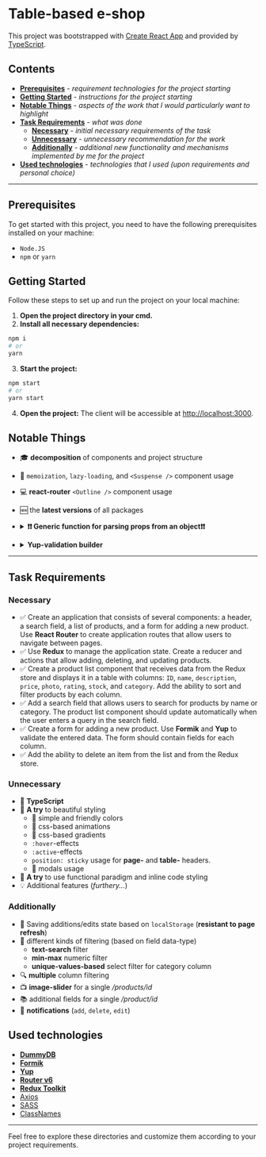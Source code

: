 # Table-based e-shop

This project was bootstrapped with [Create React App](https://github.com/facebook/create-react-app) and provided by [TypeScript](https://github.com/microsoft/TypeScript).

## Contents

- [**Prerequisites**](#prerequisites) - _requirement technologies for the project starting_
- [**Getting Started**](#getting-started) - _instructions for the project starting_
- [**Notable Things**](#notable-things) - _aspects of the work that I would particularly want to highlight_
- [**Task Requirements**](#task-requirements) - _what was done_
  - [**Necessary**](#necessary) - _initial necessary requirements of the task_
  - [**Unnecessary**](#unnecessary) - _unnecessary recommendation for the work_
  - [**Additionally**](#additionally) - _additional new functionality and mechanisms implemented by me for the project_
- [**Used technologies**](#used-technologies) - _technologies that I used (upon requirements and personal choice)_

----

## Prerequisites

To get started with this project, you need to have the following prerequisites installed on your machine:

- `Node.JS`
- `npm` or `yarn`

## Getting Started

Follow these steps to set up and run the project on your local machine:

1. **Open the project directory in your cmd.**
2. **Install all necessary dependencies:**

```bash
npm i
# or
yarn
```

3. **Start the project:**

```bash
npm start
# or
yarn start
```

4. **Open the project:**
The client will be accessible at <http://localhost:3000>.

## Notable Things

- :mortar_board: **decomposition** of components and project structure
- :memo: `memoization`, `lazy-loading`, and `<Suspense />` component usage
- :computer: **react-router** `<Outline />` component usage
- :new: the **latest versions** of all packages
- <details>
    <summary><b>&#10071;&#10071; Generic function for parsing props from an object&#10071;&#10071;</b></summary>

  - [Function](https://github.com/danflorko/test-table/blob/24631698bfe6007cb801db1bd0d5cd40ec89cf8f/src/controller/utils/helpers/index.ts#L16):

    ```typescript
        export const parseProps = <T extends object, C = PropType<T>>(
            items: T[],
            props: (keyof T)[]
        ) =>
            items.reduce(
                (acc: TransposedValues<T, C>, item: T) => ({
                    ...acc,
                    ...props.reduce(
                        (props, prop) => ({
                            ...props,
                            [prop]: [...(props[prop] as C[]), item[prop]],
                        }),
                        acc
                    ),
                }),
                Object.fromEntries(
                    props.map((prop) => [prop, [] as C[]])
                ) as TransposedValues<T, C>
            );
    ```

  - [Additional types](https://github.com/danflorko/test-table/blob/24631698bfe6007cb801db1bd0d5cd40ec89cf8f/src/controller/types/index.ts#L3):

    ```typescript
        export type PropType<T extends object> = T[keyof T];

        export type TransposedValues<T extends object, C = PropType<T>> = {
            [key in keyof T]?: C[];
        };

        export type NumericKeys<T> = {
            [K in keyof T]: T[K] extends number ? K : never;
        }[keyof T];
    ```

  - [Usage example](https://github.com/danflorko/test-table/blob/24631698bfe6007cb801db1bd0d5cd40ec89cf8f/src/view/components/ProductsTable/index.tsx#L53):

    ```typescript
        useEffect(() => {
            const { prices, stocks, ratings } = products.reduce(
                (acc, product) => ({
                    prices: [...acc.prices, product.price],
                    stocks: [...acc.stocks, product.stock],
                    ratings: [...acc.ratings, product.rating],
                }),
                {
                    prices: [] as number[],
                    stocks: [] as number[],
                    ratings: [] as number[],
                }
            );

            setMarginProductsValues({
                minPrice: Math.min(...prices),
                maxPrice: Math.max(...prices),
                minStock: Math.min(...stocks),
                maxStock: Math.max(...stocks),
                minRating: Math.min(...ratings),
                maxRating: Math.max(...ratings),
            });
        }, [products]);
    ```

</details>

- <details>
    <summary><b>Yup-validation builder</b></summary>

  - [Function](https://github.com/danflorko/test-table/blob/24631698bfe6007cb801db1bd0d5cd40ec89cf8f/src/controller/utils/helpers/index.ts#L55):

    ```typescript
        export const validationSchema = Yup.object().shape({
            title: Yup.string().required('Name is required'),
            description: Yup.string(),
            price: Yup.number()
                .positive('Price should be positive number')
                .typeError('Must be a number')
                .required('Price is required'),
            thumbnail: Yup.string().matches(
                new RegExp(
                    '^(?!mailto:)(?:(?:http|https|ftp)://)(?:\\S+(?::\\S*)?@)?(?:(?:(?:[1-9]\\d?|1\\d\\d|2[01]\\d|22[0-3])(?:\\.(?:1?\\d{1,2}|2[0-4]\\d|25[0-5])){2}(?:\\.(?:[0-9]\\d?|1\\d\\d|2[0-4]\\d|25[0-4]))|(?:(?:[a-z\\u00a1-\\uffff0-9]+-?)*[a-z\\u00a1-\\uffff0-9]+)(?:\\.(?:[a-z\\u00a1-\\uffff0-9]+-?)*[a-z\\u00a1-\\uffff0-9]+)*(?:\\.(?:[a-z\\u00a1-\\uffff]{2,})))|localhost)(?::\\d{2,5})?(?:(/|\\?|#)[^\\s]*)?$',
                    'i'
                ),
                'Enter valid URL for photo!'
            ),
            rating: Yup.number()
                .positive()
                .min(0, 'Min rating 0')
                .max(5, 'Max rating 5')
                .typeError('Must be a number')
                .required('Rating is required'),
            stock: Yup.number()
                .positive('Must be a positive number')
                .integer('Must be an integer number')
                .required('Stock is required'),
            category: Yup.string().required('Category is required'),
        });
    ```

  - [Usage example](https://github.com/danflorko/test-table/blob/24631698bfe6007cb801db1bd0d5cd40ec89cf8f/src/view/components/AddModal/index.tsx#L32):

    ```typescript
        const formik = useFormik<Partial<IProduct>>({
            initialValues: savedLocalStorageValues,
            validationSchema,
            onSubmit: (values, { resetForm }) => {
                dispatch(
                    addProduct({
                        ...values,
                        id: Math.max(...products.map((product) => product.id)) + 1,
                        price: +values.price!,
                        rating: +values.rating!,
                        stock: +values.stock!,
                    })
                );
                resetForm();
                handleClose();
            },
        });
    ```

</details>

----

## Task Requirements

### Necessary

- :white_check_mark: Create an application that consists of several components: a header, a search field, a list of products, and a form for adding a new product. Use **React Router** to create application routes that allow users to navigate between pages.
- :white_check_mark: Use **Redux** to manage the application state. Create a reducer and actions that allow adding, deleting, and updating products.
- :white_check_mark: Create a product list component that receives data from the Redux store and displays it in a table with columns: `ID`, `name`, `description`, `price`, `photo`, `rating`, `stock`, and `category`. Add the ability to sort and filter products by each column.
- :white_check_mark: Add a search field that allows users to search for products by name or category. The product list component should update automatically when the user enters a query in the search field.
- :white_check_mark: Create a form for adding a new product. Use **Formik** and **Yup** to validate the entered data. The form should contain fields for each column.
- :white_check_mark: Add the ability to delete an item from the list and from the Redux store.

### Unnecessary

- :lock_with_ink_pen: **TypeScript**
- :gem: **A try** to beautiful styling
  - :sunrise: simple and friendly colors
  - :rotating_light: css-based animations
  - :rainbow: css-based gradients
  - `:hover`-effects
  - `:active`-effects
  - `position: sticky` usage for **page-** and **table-** headers.
  - :page_facing_up: modals usage
- :rocket: **A try** to use functional paradigm and inline code styling
- :bulb: Additional features (_furthery..._)

### Additionally

- :pushpin: Saving additions/edits state based on `localStorage` (**resistant to page refresh**)
- :pencil: different kinds of filtering (based on field data-type)
  - **text-search** filter
  - **min-max** numeric filter
  - **unique-values-based** select filter for category column
- :mag: **multiple** column filtering
- :tv: **image-slider** for a single _/products/id_
- :books: additional fields for a single _/product/id_
- :rotating_light: **notifications** (`add`, `delete`, `edit`)

## Used technologies

- [**DummyDB**](https://dummyjson.com)
- [**Formik**](https://formik.org)
- [**Yup**](https://github.com/jquense/yup)
- [**Router v6**](https://reactrouter.com/en/main)
- [**Redux Toolkit**](https://redux-toolkit.js.org)
- [Axios](https://github.com/axios/axios)
- [SASS](https://github.com/sass/sass)
- [ClassNames](https://github.com/JedWatson/classnames)

----
Feel free to explore these directories and customize them according to your project requirements.
